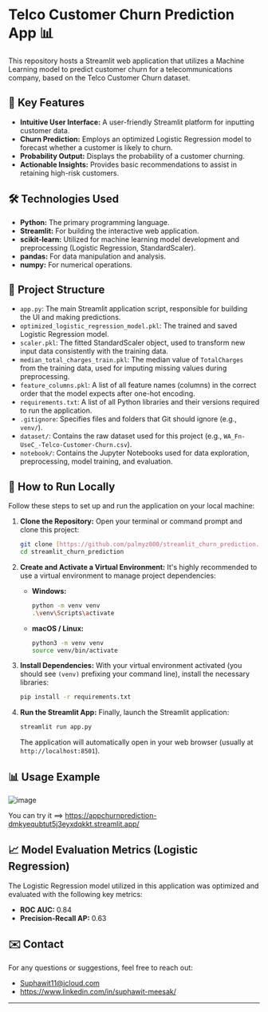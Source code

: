 # Telco Customer Churn Prediction App 📊

This repository hosts a Streamlit web application that utilizes a Machine Learning model to predict customer churn for a telecommunications company, based on the Telco Customer Churn dataset.

## 🌟 Key Features

* **Intuitive User Interface:** A user-friendly Streamlit platform for inputting customer data.
* **Churn Prediction:** Employs an optimized Logistic Regression model to forecast whether a customer is likely to churn.
* **Probability Output:** Displays the probability of a customer churning.
* **Actionable Insights:** Provides basic recommendations to assist in retaining high-risk customers.

## 🛠️ Technologies Used

* **Python:** The primary programming language.
* **Streamlit:** For building the interactive web application.
* **scikit-learn:** Utilized for machine learning model development and preprocessing (Logistic Regression, StandardScaler).
* **pandas:** For data manipulation and analysis.
* **numpy:** For numerical operations.

## 📁 Project Structure

* `app.py`: The main Streamlit application script, responsible for building the UI and making predictions.
* `optimized_logistic_regression_model.pkl`: The trained and saved Logistic Regression model.
* `scaler.pkl`: The fitted StandardScaler object, used to transform new input data consistently with the training data.
* `median_total_charges_train.pkl`: The median value of `TotalCharges` from the training data, used for imputing missing values during preprocessing.
* `feature_columns.pkl`: A list of all feature names (columns) in the correct order that the model expects after one-hot encoding.
* `requirements.txt`: A list of all Python libraries and their versions required to run the application.
* `.gitignore`: Specifies files and folders that Git should ignore (e.g., `venv/`).
* `dataset/`: Contains the raw dataset used for this project (e.g., `WA_Fn-UseC_-Telco-Customer-Churn.csv`).
* `notebook/`: Contains the Jupyter Notebooks used for data exploration, preprocessing, model training, and evaluation.

## 🚀 How to Run Locally

Follow these steps to set up and run the application on your local machine:

1.  **Clone the Repository:**
    Open your terminal or command prompt and clone this project:
    ```bash
    git clone [https://github.com/palmyz000/streamlit_churn_prediction.git](https://github.com/palmyz000/streamlit_churn_prediction.git)
    cd streamlit_churn_prediction
    ```

2.  **Create and Activate a Virtual Environment:**
    It's highly recommended to use a virtual environment to manage project dependencies:
    * **Windows:**
        ```bash
        python -m venv venv
        .\venv\Scripts\activate
        ```
    * **macOS / Linux:**
        ```bash
        python3 -m venv venv
        source venv/bin/activate
        ```

3.  **Install Dependencies:**
    With your virtual environment activated (you should see `(venv)` prefixing your command line), install the necessary libraries:
    ```bash
    pip install -r requirements.txt
    ```

4.  **Run the Streamlit App:**
    Finally, launch the Streamlit application:
    ```bash
    streamlit run app.py
    ```
    The application will automatically open in your web browser (usually at `http://localhost:8501`).

## 📊 Usage Example


![image](https://github.com/user-attachments/assets/1a5f5a49-4d3b-4c9a-9a81-c1725e930da7)

You can try it ==> https://appchurnprediction-dmkyequbtut5j3eyxdqkkt.streamlit.app/
## 📈 Model Evaluation Metrics (Logistic Regression)

The Logistic Regression model utilized in this application was optimized and evaluated with the following key metrics:

* **ROC AUC:** 0.84
* **Precision-Recall AP:** 0.63
  
## ✉️ Contact

For any questions or suggestions, feel free to reach out:
* Suphawit11@icloud.com
* https://www.linkedin.com/in/suphawit-meesak/

---
